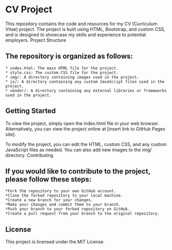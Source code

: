 # CV Project

This repository contains the code and resources for my CV (Curriculum Vitae) project. The project is built using HTML, Bootstrap, and custom CSS, and is designed to showcase my skills and experience to potential employers.
Project Structure

## The repository is organized as follows:

    * index.html: The main HTML file for the project.
    * style.css: The custom CSS file for the project.
    * img/: A directory containing images used in the project.
    * js/: A directory containing any custom JavaScript files used in the project.
    * vendor/: A directory containing any external libraries or frameworks used in the project.

## Getting Started

To view the project, simply open the index.html file in your web browser. Alternatively, you can view the project online at [insert link to GitHub Pages site].

To modify the project, you can edit the HTML, custom CSS, and any custom JavaScript files as needed. You can also add new images to the img/ directory.
Contributing

## If you would like to contribute to the project, please follow these steps:

    *Fork the repository to your own GitHub account.
    *Clone the forked repository to your local machine.
    *Create a new branch for your changes.
    *Make your changes and commit them to your branch.
    *Push your branch to your forked repository on GitHub.
    *Create a pull request from your branch to the original repository.

## License

This project is licensed under the MIT License.
